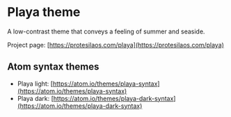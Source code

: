# Playa theme

A low-contrast theme that conveys a feeling of summer and seaside.

Project page: [https://protesilaos.com/playa](https://protesilaos.com/playa)

## Atom syntax themes

- Playa light: [https://atom.io/themes/playa-syntax](https://atom.io/themes/playa-syntax)
- Playa dark: [https://atom.io/themes/playa-dark-syntax](https://atom.io/themes/playa-dark-syntax)
